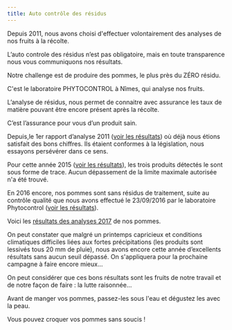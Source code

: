 ```yaml
---
title: Auto contrôle des résidus
---
```


Depuis 2011, nous avons choisi d'effectuer volontairement des analyses de nos fruits à la récolte. 

L’auto controle des résidus n’est pas obligatoire, mais en toute transparence nous vous communiquons nos résultats.

Notre challenge est de produire des pommes, le plus près du ZÉRO résidu.

C'est le laboratoire PHYTOCONTROL à  Nîmes, qui analyse nos fruits.

L’analyse de résidus, nous permet de connaitre avec assurance les taux de matière pouvant être encore présent après la récolte.

C’est l’assurance pour vous d’un produit sain.

Depuis,le 1er rapport d’analyse 2011 (<a href="{{ site.baseurl }}/assets/documents/rapport-phyto.pdf">voir les résultats</a>) où déjà nous étions satisfait des bons chiffres. Ils étaient conformes à la législation, nous essayons persévérer dans ce sens.

Pour cette année 2015 (<a href="{{ site.baseurl }}/assets/documents/rapport-phyto-2015.pdf">voir les résultats</a>), les trois produits détectés le sont sous forme de trace. Aucun dépassement de la limite maximale autorisée n'a été trouvé.

En 2016 encore, nos pommes sont sans résidus de traitement, suite au contrôle qualité que nous avons effectué le 23/09/2016 par le laboratoire Phytocontrol (<a href="{{ site.baseurl }}/assets/documents/rapport-phyto-2016.pdf">voir les résultats</a>).

Voici les <a href="{{ site.baseurl }}/assets/documents/rapport-phyto-2017.pdf">résultats des analyses 2017<a/> de nos pommes.

On peut constater que malgré un printemps capricieux et conditions climatiques difficiles liées aux fortes précipitations (les produits sont lessivés tous  20 mm de pluie), nous avons encore cette année d’excellents résultats sans aucun seuil dépassé.
On s'appliquera pour la prochaine campagne à faire encore mieux...

On peut considérer que ces bons résultats sont les fruits de notre travail et de notre façon de faire : la lutte raisonnée...

Avant de manger vos pommes, passez-les sous l'eau et dégustez les avec la peau.

Vous pouvez  croquer vos pommes sans soucis !
